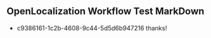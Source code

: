 ## OpenLocalization Workflow Test MarkDown

* c9386161-1c2b-4608-9c44-5d5d6b947216 
thanks!



<!--HONumber=Jan16_HO4-->
